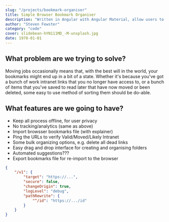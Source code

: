 ```yaml
---
slug: "/projects/bookmark-organiser"
title: Simple Browser Bookmark Organiser
description: "Written in Angular with Angular Material, allow users to upload their bookmarks.xml file and prune and organise with ease"
author: "Steven Fewster"
category: "code"
cover: slidebean-hYN111MD_-M-unsplash.jpg
date: 1970-01-01
---
```


## What problem are we trying to solve?
Moving jobs occasionally means that, with the best will in the world, your bookmarks might end up in a bit of a state.  Whether it's because you've got a bunch of work intranet links that you no longer have access to, or a bunch of items that you've saved to read later that have now moved or been deleted, some easy to use method of sorting them should be do-able.
## What features are we going to have?
* Keep all process offline, for user privacy
* No tracking/analytics (same as above)
* Import browsser bookmarks file (with explainer)
* Ping the URLs to verify Valid/Moved/Likely Intranet
* Some bulk organizing options, e.g. delete all dead links
* Easy drag and drop interface for creating and organising folders
* Automated suggestions???
* Export bookmarks file for re-import to the browser

``` proxy.conf.json
{
    "/v1": {
        "target": "https://...",
        "secure": false,
        "changeOrigin": true,
        "logLevel": "debug",
        "pathRewrite": {
            "^/id": "https://.../id"
        }
    }
}
```